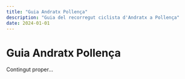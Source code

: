 ```yaml
---
title: "Guia Andratx Pollença"
description: "Guia del recorregut ciclista d'Andratx a Pollença"
date: 2024-01-01
---
```


# Guia Andratx Pollença

Contingut proper...
